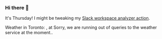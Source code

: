 ### Hi there :wave:

It's Thursday! I might be tweaking my [Slack workspace analyzer action](https://github.com/bewuethr/slack-analyzer).

Weather in Toronto: , at Sorry, we are running out of queries to the weather service at the moment..

